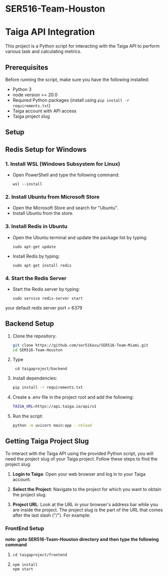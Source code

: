 # SER516-Team-Houston

# Taiga API Integration

This project is a Python script for interacting with the Taiga API to perform various task and calculating metrics.

## Prerequisites

Before running the script, make sure you have the following installed:

- Python 3
- node version >= 20.0
- Required Python packages (install using `pip install -r requirements.txt`)
- Taiga account with API access
- Taiga project slug

## Setup

## Redis Setup for Windows

### 1. Install WSL (Windows Subsystem for Linux)
   - Open PowerShell and type the following command:
     ```
     wsl --install
     ```

### 2. Install Ubuntu from Microsoft Store
   - Open the Microsoft Store and search for "Ubuntu".
   - Install Ubuntu from the store.

### 3. Install Redis in Ubuntu
   - Open the Ubuntu terminal and update the package list by typing:
     ```
     sudo apt-get update
     ```
   - Install Redis by typing:
     ```
     sudo apt-get install redis
     ```

### 4. Start the Redis Server
   - Start the Redis server by typing:
     ```
     sudo service redis-server start
     ```
your default redis server port = 6379

## Backend Setup
1. Clone the repository:

   ```bash
   git clone https://github.com/ser516asu/SER516-Team-Miami.git
   cd SER516-Team-Houston
   ```

2. Type
   ```
    cd taigaproject/backend
   ```

3. Install dependencies:

   ```bash
   pip install -r requirements.txt
   ```

4. Create a .env file in the project root and add the following:

   ```bash
   TAIGA_URL=https://api.taiga.io/api/v1
   ```

5. Run the script:

   ```bash
   python -m uvicorn main:app --reload
   ```

## Getting Taiga Project Slug

To interact with the Taiga API using the provided Python script, you will need the project slug of your Taiga project. Follow these steps to find the project slug:

1. **Login to Taiga**: Open your web browser and log in to your Taiga account.

2. **Select the Project**: Navigate to the project for which you want to obtain the project slug.

3. **Project URL**: Look at the URL in your browser's address bar while you are inside the project. The project slug is the part of the URL that comes after the last slash ("/"). For example:


### FrontEnd Setup
**note: goto SER516-Team-Houston directory and then type the following command**
1. ```
   cd taigaproject/frontend
   ```
2. ```
   npm install
   npm start
   ```




